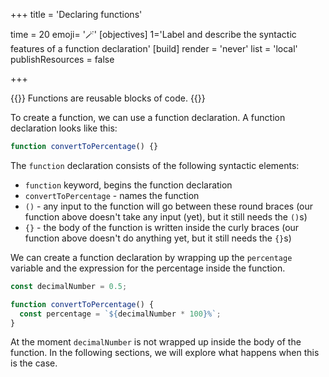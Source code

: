 +++
title = 'Declaring functions'

time = 20
emoji= '🪄'
[objectives]
    1='Label and describe the syntactic features of a function declaration'
[build]
  render = 'never'
  list = 'local'
  publishResources = false

+++

{{<note type="tip" title="Recall">}}
Functions are reusable blocks of code.
{{</note>}}

To create a function, we can use a function declaration. A function declaration looks like this:

```js {linenos=table,linenostart=1}
function convertToPercentage() {}
```

The `function` declaration consists of the following syntactic elements:

- `function` keyword, begins the function declaration
- `convertToPercentage` - names the function
- `()` - any input to the function will go between these round braces (our function above doesn't take any input (yet), but it still needs the `()`s)
- `{}` - the body of the function is written inside the curly braces (our function above doesn't do anything yet, but it still needs the `{}`s)

We can create a function declaration by wrapping up the `percentage` variable and the expression for the percentage inside the function.

```js {linenos=table,linenostart=1 }
const decimalNumber = 0.5;

function convertToPercentage() {
  const percentage = `${decimalNumber * 100}%`;
}
```

At the moment `decimalNumber` is not wrapped up inside the body of the function. In the following sections, we will explore what happens when this is the case.
